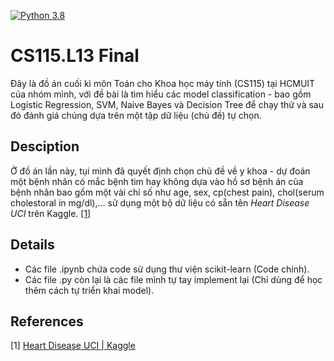 [![Python 3.8](https://img.shields.io/badge/Python-3.8-3776AB)](https://www.python.org/downloads/release/python-380/)
# CS115.L13 Final
Đây là đồ án cuối kì môn Toán cho Khoa học máy tính (CS115) tại HCMUIT của nhóm mình, với đề bài là tìm hiểu các model classification - bao gồm Logistic Regression, SVM, Naive Bayes và Decision Tree để chạy thử và sau đó đánh giá chúng dựa trên một tập dữ liệu (chủ đề) tự chọn.
## Desciption
Ở đồ án lần này, tụi mình đã quyết định chọn chủ đề về y khoa - dự đoán một bệnh nhân có mắc bệnh tim hay không dựa vào hồ sơ bệnh án của bệnh nhân bao gồm một vài chỉ số như age, sex, cp(chest pain), chol(serum cholestoral in mg/dl),... sử dụng một bộ dữ liệu có sẵn tên _Heart Disease UCI_ trên Kaggle. [[1]](#1)
## Details
* Các file .ipynb chứa code sử dụng thư viện scikit-learn (Code chính).
* Các file .py còn lại là các file mình tự tay implement lại (Chỉ dùng để học thêm cách tự triển khai model).
## References
<a id="1">[1]</a> 
[Heart Disease UCI | Kaggle](https://www.kaggle.com/ronitf/heart-disease-uci)